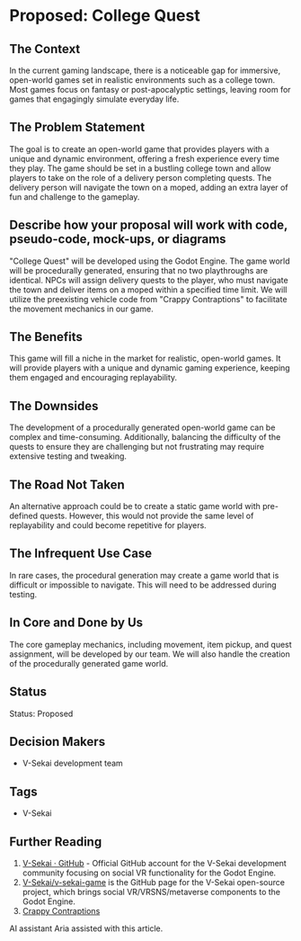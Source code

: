 # Proposed: College Quest

## The Context

In the current gaming landscape, there is a noticeable gap for immersive, open-world games set in realistic environments such as a college town. Most games focus on fantasy or post-apocalyptic settings, leaving room for games that engagingly simulate everyday life.

## The Problem Statement

The goal is to create an open-world game that provides players with a unique and dynamic environment, offering a fresh experience every time they play. The game should be set in a bustling college town and allow players to take on the role of a delivery person completing quests. The delivery person will navigate the town on a moped, adding an extra layer of fun and challenge to the gameplay.

## Describe how your proposal will work with code, pseudo-code, mock-ups, or diagrams

"College Quest" will be developed using the Godot Engine. The game world will be procedurally generated, ensuring that no two playthroughs are identical. NPCs will assign delivery quests to the player, who must navigate the town and deliver items on a moped within a specified time limit. We will utilize the preexisting vehicle code from "Crappy Contraptions" to facilitate the movement mechanics in our game.

## The Benefits

This game will fill a niche in the market for realistic, open-world games. It will provide players with a unique and dynamic gaming experience, keeping them engaged and encouraging replayability.

## The Downsides

The development of a procedurally generated open-world game can be complex and time-consuming. Additionally, balancing the difficulty of the quests to ensure they are challenging but not frustrating may require extensive testing and tweaking.

## The Road Not Taken

An alternative approach could be to create a static game world with pre-defined quests. However, this would not provide the same level of replayability and could become repetitive for players.

## The Infrequent Use Case

In rare cases, the procedural generation may create a game world that is difficult or impossible to navigate. This will need to be addressed during testing.

## In Core and Done by Us

The core gameplay mechanics, including movement, item pickup, and quest assignment, will be developed by our team. We will also handle the creation of the procedurally generated game world.

## Status

Status: Proposed

## Decision Makers

- V-Sekai development team

## Tags

- V-Sekai

## Further Reading

1. [V-Sekai · GitHub](https://github.com/v-sekai) - Official GitHub account for the V-Sekai development community focusing on social VR functionality for the Godot Engine.
2. [V-Sekai/v-sekai-game](https://github.com/v-sekai/v-sekai-game) is the GitHub page for the V-Sekai open-source project, which brings social VR/VRSNS/metaverse components to the Godot Engine.
3. [Crappy Contraptions](https://github.com/V-Sekai-fire/ludum-dare-55.git)

AI assistant Aria assisted with this article.
